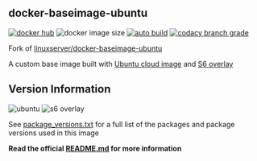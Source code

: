 ## docker-baseimage-ubuntu

[![docker hub](https://img.shields.io/badge/docker_hub-link-blue?style=for-the-badge&logo=docker)](https://hub.docker.com/r/vcxpz/baseimage-ubuntu) ![docker image size](https://img.shields.io/docker/image-size/vcxpz/baseimage-ubuntu?style=for-the-badge&logo=docker) [![auto build](https://img.shields.io/badge/docker_builds-automated-blue?style=for-the-badge&logo=docker?color=d1aa67)](https://github.com/hydazz/docker-baseimage-ubuntu/actions?query=workflow%3A"Auto+Builder+CI") [![codacy branch grade](https://img.shields.io/codacy/grade/ac76be9b6d1e4e5b86684531182d64ca/groovy?style=for-the-badge&logo=codacy)](https://app.codacy.com/gh/hydazz/docker-baseimage-ubuntu)

Fork of [linuxserver/docker-baseimage-ubuntu](https://github.com/linuxserver/docker-baseimage-ubuntu/)

A custom base image built with [Ubuntu cloud image][appurl] and [S6 overlay][s6overlay]

## Version Information

![ubuntu](https://img.shields.io/badge/ubuntu-groovy-E95420?style=for-the-badge&logo=ubuntu) ![s6 overlay](https://img.shields.io/badge/s6_overlay--blue?style=for-the-badge)

See [package_versions.txt](package_versions.txt) for a full list of the packages and package versions used in this image

**Read the official [README.md](https://github.com/linuxserver/docker-baseimage-ubuntu/) for more information**

[appurl]: https://cloud-images.ubuntu.com
[s6overlay]: https://github.com/just-containers/s6-overlay
